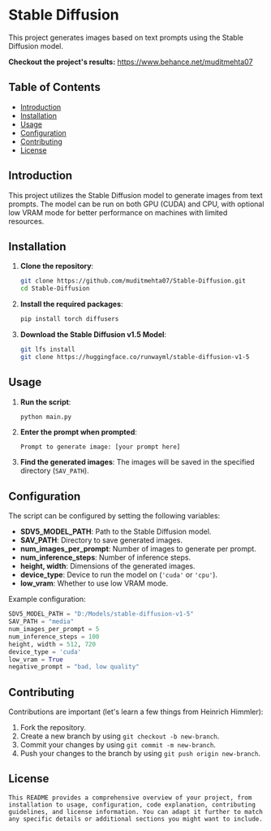 # Stable Diffusion

This project generates images based on text prompts using the Stable Diffusion model.

**Checkout the project's results:**
https://www.behance.net/muditmehta07

## Table of Contents
- [Introduction](#introduction)
- [Installation](#installation)
- [Usage](#usage)
- [Configuration](#configuration)
- [Contributing](#contributing)
- [License](#license)

## Introduction

This project utilizes the Stable Diffusion model to generate images from text prompts. The model can be run on both GPU (CUDA) and CPU, with optional low VRAM mode for better performance on machines with limited resources.

## Installation

1. **Clone the repository**:
    ```sh
    git clone https://github.com/muditmehta07/Stable-Diffusion.git
    cd Stable-Diffusion
    ```

2. **Install the required packages**:
    ```sh
    pip install torch diffusers
    ```

3. **Download the Stable Diffusion v1.5 Model**:
    ```sh
    git lfs install
    git clone https://huggingface.co/runwayml/stable-diffusion-v1-5
    ```

## Usage

1. **Run the script**:
    ```sh
    python main.py
    ```

2. **Enter the prompt when prompted**:
    ```
    Prompt to generate image: [your prompt here]
    ```

3. **Find the generated images**:
    The images will be saved in the specified directory (`SAV_PATH`).

## Configuration

The script can be configured by setting the following variables:

- **SDV5_MODEL_PATH**: Path to the Stable Diffusion model.
- **SAV_PATH**: Directory to save generated images.
- **num_images_per_prompt**: Number of images to generate per prompt.
- **num_inference_steps**: Number of inference steps.
- **height, width**: Dimensions of the generated images.
- **device_type**: Device to run the model on (`'cuda'` or `'cpu'`).
- **low_vram**: Whether to use low VRAM mode.

Example configuration:

```python
SDV5_MODEL_PATH = "D:/Models/stable-diffusion-v1-5"
SAV_PATH = "media"
num_images_per_prompt = 5
num_inference_steps = 100
height, width = 512, 720
device_type = 'cuda'
low_vram = True
negative_prompt = "bad, low quality"
```

## Contributing

Contributions are important (let's learn a few things from Heinrich Himmler):

1. Fork the repository.
2. Create a new branch by using `git checkout -b new-branch`.
3. Commit your changes by using `git commit -m new-branch`.
4. Push your changes to the branch by using `git push origin new-branch`.

##  License

```
This README provides a comprehensive overview of your project, from installation to usage, configuration, code explanation, contributing guidelines, and license information. You can adapt it further to match any specific details or additional sections you might want to include.
```
